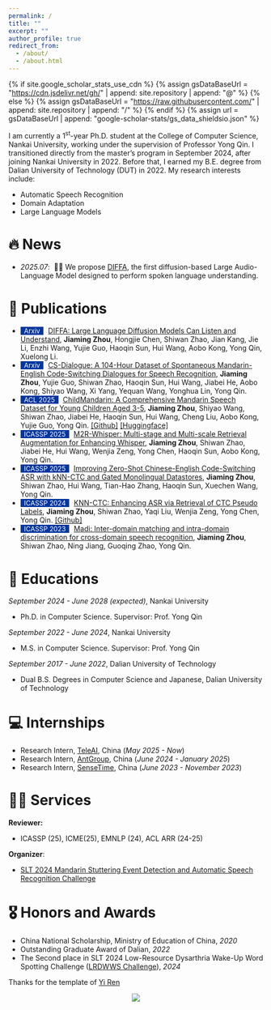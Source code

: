 ```yaml
---
permalink: /
title: ""
excerpt: ""
author_profile: true
redirect_from: 
  - /about/
  - /about.html
---
```


{% if site.google_scholar_stats_use_cdn %}
{% assign gsDataBaseUrl = "https://cdn.jsdelivr.net/gh/" | append: site.repository | append: "@" %}
{% else %}
{% assign gsDataBaseUrl = "https://raw.githubusercontent.com/" | append: site.repository | append: "/" %}
{% endif %}
{% assign url = gsDataBaseUrl | append: "google-scholar-stats/gs_data_shieldsio.json" %}

<span class='anchor' id='about-me'></span>

I am currently a 1<sup>st</sup>-year Ph.D. student at the College of Computer Science, Nankai University, working under the supervision of Professor Yong Qin. I transitioned directly from the master’s program in September 2024, after joining Nankai University in 2022. Before that, I earned my B.E. degree from Dalian University of Technology (DUT) in 2022. 
My research interests include:
- Automatic Speech Recognition 
- Domain Adaptation
- Large Language Models

<!-- My research interest includes neural machine translation and computer vision. I have published more than 100 papers at the top international AI conferences with total <a href='https://scholar.google.com/citations?user=DhtAFkwAAAAJ'>google scholar citations <strong><span id='total_cit'>260000+</span></strong></a> (You can also use google scholar badge <a href='https://scholar.google.com/citations?user=DhtAFkwAAAAJ'><img src="https://img.shields.io/endpoint?url={{ url | url_encode }}&logo=Google%20Scholar&labelColor=f6f6f6&color=9cf&style=flat&label=citations"></a>). -->

# 🔥 News
- *2025.07*: &nbsp;🎉🎉 We propose [DIFFA](https://arxiv.org/abs/2507.18452), the first diffusion-based Large Audio-Language Model designed to perform spoken language understanding. 

# 📝 Publications 
<!-- for example -->
<!-- - <span style="display:inline-block; background-color:#00369F; color:#fff; padding:0px 7px; margin-right:5px; font-size:13px;">ACL 2024</span><span style="color:red">(Oral)</span> [GenTranslate: Large Language Models are Generative Multilingual Speech and Machine Translators](https://aclanthology.org/2024.acl-long.5.pdf), **<u>Yuchen Hu</u>**, Chen Chen, Chao-Han Huck Yang, Ruizhe Li, Dong Zhang, Zhehuai Chen, Eng Siong Chng. [[Code]](https://github.com/YUCHEN005/GenTranslate) [[Data]](https://huggingface.co/datasets/PeacefulData/HypoTranslate) -->


- <span style="display:inline-block; background-color:#00369F; color:#fff; padding:0px 7px; margin-right:5px; font-size:13px;">Arxiv</span> [DIFFA: Large Language Diffusion Models Can Listen and Understand](https://arxiv.org/abs/2507.18452), **Jiaming Zhou**, Hongjie Chen, Shiwan Zhao, Jian Kang, Jie Li, Enzhi Wang, Yujie Guo, Haoqin Sun, Hui Wang, Aobo Kong, Yong Qin, Xuelong Li.
- <span style="display:inline-block; background-color:#00369F; color:#fff; padding:0px 7px; margin-right:5px; font-size:13px;">Arxiv</span> [CS-Dialogue: A 104-Hour Dataset of Spontaneous Mandarin-English Code-Switching Dialogues for Speech Recognition](https://arxiv.org/abs/2502.18913), **Jiaming Zhou**, Yujie Guo, Shiwan Zhao, Haoqin Sun, Hui Wang, Jiabei He, Aobo Kong, Shiyao Wang, Xi Yang, Yequan Wang, Yonghua Lin, Yong Qin.
- <span style="display:inline-block; background-color:#00369F; color:#fff; padding:0px 7px; margin-right:5px; font-size:13px;">ACL 2025</span> [ChildMandarin: A Comprehensive Mandarin Speech Dataset for Young Children Aged 3-5](https://arxiv.org/abs/2409.18584), **Jiaming Zhou**, Shiyao Wang, Shiwan Zhao, Jiabei He, Haoqin Sun, Hui Wang, Cheng Liu, Aobo Kong, Yujie Guo, Yong Qin. [[Github]](https://github.com/flageval-baai/ChildMandarin) [[Huggingface]](https://huggingface.co/datasets/BAAI/ChildMandarin)
- <span style="display:inline-block; background-color:#00369F; color:#fff; padding:0px 7px; margin-right:5px; font-size:13px;">ICASSP 2025</span> [M2R-Whisper: Multi-stage and Multi-scale Retrieval Augmentation for Enhancing Whisper](https://arxiv.org/abs/2409.11889), **Jiaming Zhou**, Shiwan Zhao, Jiabei He, Hui Wang, Wenjia Zeng, Yong Chen, Haoqin Sun, Aobo Kong, Yong Qin.
- <span style="display:inline-block; background-color:#00369F; color:#fff; padding:0px 7px; margin-right:5px; font-size:13px;">ICASSP 2025</span> [Improving Zero-Shot Chinese-English Code-Switching ASR with kNN-CTC and Gated Monolingual Datastores](https://arxiv.org/abs/2406.03814), **Jiaming Zhou**, Shiwan Zhao, Hui Wang, Tian-Hao Zhang, Haoqin Sun, Xuechen Wang, Yong Qin.
- <span style="display:inline-block; background-color:#00369F; color:#fff; padding:0px 7px; margin-right:5px; font-size:13px;">ICASSP 2024</span> [KNN-CTC: Enhancing ASR via Retrieval of CTC Pseudo Labels](https://ieeexplore.ieee.org/abstract/document/10447075), **Jiaming Zhou**, Shiwan Zhao, Yaqi Liu, Wenjia Zeng, Yong Chen, Yong Qin. [[Github]](https://github.com/NKU-HLT/KNN-CTC/tree/master)
- <span style="display:inline-block; background-color:#00369F; color:#fff; padding:0px 7px; margin-right:5px; font-size:13px;">ICASSP 2023</span> [Madi: Inter-domain matching and intra-domain discrimination for cross-domain speech recognition](https://ieeexplore.ieee.org/abstract/document/10095177), **Jiaming Zhou**, Shiwan Zhao, Ning Jiang, Guoqing Zhao, Yong Qin.




<!-- # 💬 Invited Talks
- *2021.06*, Lorem ipsum dolor sit amet, consectetur adipiscing elit. Vivamus ornare aliquet ipsum, ac tempus justo dapibus sit amet. 
- *2021.03*, Lorem ipsum dolor sit amet, consectetur adipiscing elit. Vivamus ornare aliquet ipsum, ac tempus justo dapibus sit amet.  \| [\[video\]](https://github.com/) -->

# 📖 Educations
*September 2024 - June 2028 (expected)*, Nankai University
- Ph.D. in Computer Science. Supervisor: Prof. Yong Qin

*September 2022 - June 2024*, Nankai University
- M.S. in Computer Science. Supervisor: Prof. Yong Qin

*September 2017 - June 2022*, Dalian University of Technology
- Dual B.S. Degrees in Computer Science and Japanese, Dalian University of Technology


# 💻 Internships
- Research Intern, [TeleAI](https://www.teleai.com/), China (*May 2025 - Now*)
- Research Intern, [AntGroup](https://www.antgroup.com), China (*June 2024 - January 2025*)
- Research Intern, [SenseTime](https://www.sensetime.com), China (*June 2023 - November 2023*)


# 🧑‍🔬 Services
**Reviewer:** &nbsp; 
- ICASSP (25), ICME(25), EMNLP (24), ACL ARR (24-25)

**Organizer**:  
- [SLT 2024 Mandarin Stuttering Event Detection
and Automatic Speech Recognition Challenge](https://stutteringspeech.org/)

# 🎖 Honors and Awards
- China National Scholarship, Ministry of Education of China, *2020*
- Outstanding Graduate Award of Dalian, *2022*
- The Second place in SLT 2024 Low-Resource Dysarthria Wake-Up Word
Spotting Challenge
([LRDWWS Challenge](https://www.lrdwws.org/)), *2024*


Thanks for the template of <a href="https://rayeren.github.io">Yi Ren</a>

<div style="text-align: center;">
    <a href="https://clustrmaps.com/site/1c273" title="Visit tracker">
        <img src="//clustrmaps.com/map_v2.png?cl=ffffff&w=500&t=n&d=HWn8wyg-BkwbHphj4DVuPP5OvCM5fzVngWq98DVkcEo" style="max-width: 50%;" />
    </a>
</div>
